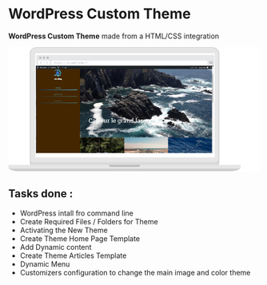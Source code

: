 # WordPress Custom Theme
**WordPress Custom Theme** made from a HTML/CSS integration

!['résultat'](./wp-blog-osailing.jpg)

## Tasks done :
* WordPress intall fro command line
* Create Required Files / Folders for Theme
* Activating the New Theme
* Create Theme Home Page Template
* Add Dynamic content
* Create Theme Articles Template
* Dynamic Menu 
* Customizers configuration to change the main image and color theme
